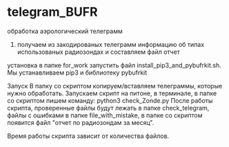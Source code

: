 # telegram_BUFR
обработка аэрологический телеграмм
1. получаем из закодированых телеграмм информацию об типах использованых радиозондах и составляем файл отчет

установка
в папке for_work запустить файл install_pip3_and_pybufrkit.sh. Мы устанавливаем pip3  и библиотеку pybufrkit

Запуск
В папку со скриптом копируем/вставляем телеграммы, которые нужно обработать.
Запускаем скрипт на питоне, в терминале, в папке со скриптом пишем команду: python3 check_Zonde.py
После работы скрипта, проверенные файлы будут лежать в папке check_telegram, файлы с ошибками в папке file_with_mistake, в папке со скриптом появится файл "отчет по радиозондам за месяц".

Время работы скрипта зависит от количества файлов.